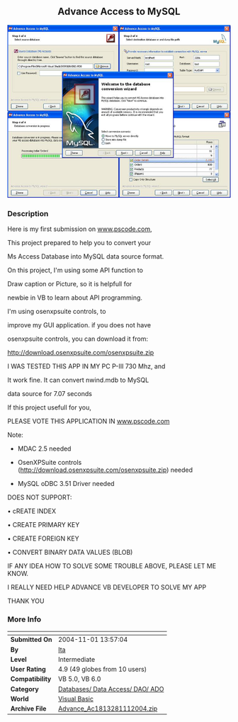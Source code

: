 ﻿<div align="center">

## Advance Access to MySQL

<img src="PIC20041112313595238.JPG">
</div>

### Description

Here is my first submission on www.pscode.com,

This project prepared to help you to convert your

Ms Access Database into MySQL data source format.

On this project, I'm using some API function to

Draw caption or Picture, so it is helpfull for

newbie in VB to learn about API programming.

I'm using osenxpsuite controls, to

improve my GUI application. if you does not have

osenxpsuite controls, you can download it from:

http://download.osenxpsuite.com/osenxpsuite.zip

I WAS TESTED THIS APP IN MY PC P-III 730 Mhz, and

It work fine. It can convert nwind.mdb to MySQL

data source for 7.07 seconds

If this project usefull for you,

PLEASE VOTE THIS APPLICATION IN www.pscode.com

Note:

- MDAC 2.5 needed

- OsenXPSuite controls (http://download.osenxpsuite.com/osenxpsuite.zip) needed

- MySQL oDBC 3.51 Driver needed

DOES NOT SUPPORT:

• cREATE INDEX

• CREATE PRIMARY KEY

• CREATE FOREIGN KEY

• CONVERT BINARY DATA VALUES (BLOB)

IF ANY IDEA HOW TO SOLVE SOME TROUBLE ABOVE, PLEASE LET ME KNOW.

I REALLY NEED HELP ADVANCE VB DEVELOPER TO SOLVE MY APP

THANK YOU
 
### More Info
 


<span>             |<span>
---                |---
**Submitted On**   |2004-11-01 13:57:04
**By**             |[Ita](https://github.com/Planet-Source-Code/PSCIndex/blob/master/ByAuthor/ita.md)
**Level**          |Intermediate
**User Rating**    |4.9 (49 globes from 10 users)
**Compatibility**  |VB 5\.0, VB 6\.0
**Category**       |[Databases/ Data Access/ DAO/ ADO](https://github.com/Planet-Source-Code/PSCIndex/blob/master/ByCategory/databases-data-access-dao-ado__1-6.md)
**World**          |[Visual Basic](https://github.com/Planet-Source-Code/PSCIndex/blob/master/ByWorld/visual-basic.md)
**Archive File**   |[Advance\_Ac1813281112004\.zip](https://github.com/Planet-Source-Code/ita-advance-access-to-mysql__1-57053/archive/master.zip)








